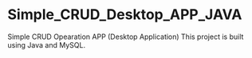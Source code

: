 # Simple_CRUD_Desktop_APP_JAVA

Simple CRUD Opearation APP (Desktop Application)
This project is built using Java and MySQL.
